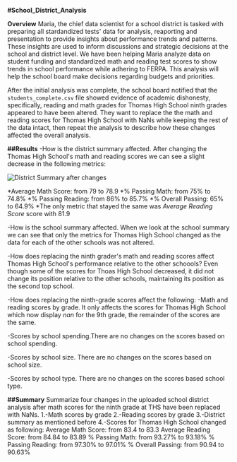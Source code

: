 **#School_District_Analysis**

**Overview** 
Maria, the chief data scientist for a school district is tasked with preparing all stardandized tests' data for analysis, reaporting and presentation to provide insights about performance trends and patterns. These insights are used to inform discussions and strategic decisions at the school and district level. We have been helping Maria analyze data  on student funding and standardized math and reading test scores to show trends in school performance while adhering to FERPA. This analysis will help the school board make decisions regarding budgets and priorities.

After the initial analysis was complete, the school board notified that the `students_complete.csv` file showed evidence of academic dishonesty, specifically, reading and math grades for Thomas High School ninth grades appeared to have been altered. They want to replace the the math and reading scores for Thomas High School with NaNs while keeping the rest of the data intact, then repeat the analysis to describe how these changes affected the overall analysis.

**##Results**
-How is the district summary affected. After changing the Thomas High School's math and reading scores we can see a slight decrease in the following metrics:

![District Summary after changes](https://user-images.githubusercontent.com/104289098/171315857-6da987aa-a0f0-42df-b467-55d1c3b9d7a2.png)

 *Average Math Score: from 79 to 78.9
 *% Passing Math: from 75% to 74.8%
 *% Passing Reading: from 86% to 85.7%
 *% Overall Passing: 65% to 64.9%
 *The only metric that stayed the same was *Average Reading Score* score with 81.9


-How is the school summary affected.
When we look at the school summary we can see that only the metrics for Thomas High School changed as the data for each of the other schools was not altered.

-How does replacing the ninth grader's math and reading scores affect Thomas High School's performance relative to the other schoools?
 Even though some of the scores for Thoas High School decreased, it did not change its position relative to the other schools, maintaining its position as the second top school.

-How does replacing the ninth-grade scores affect the following:
  -Math and reading scores by grade. It only affects the scores for Thomas High School which now display *nan* for the 9th grade, the remainder of the scores are the      same.
  
  -Scores by school spending.There are no changes on the scores based on school spending.
  
  -Scores by school size. There are no changes on the scores based on school size.
  
  -Scores by school type. There are no changes on the scores based school type.
  

**##Summary**
Summarize four changes in the uploaded school district analysis after math scores for the ninth grade at THS have been replaced with NaNs.
1.-Math scores by grade
2.-Reading scores by grade
3.-District summary as mentioned before
4.-Scores for Thomas High School changed as following:
  Average Math Score: from 83.4 to 83.3
  Average Reading Score: from 84.84 to 83.89
  % Passing Math: from 93.27% to 93.18%
  % Passing Reading: from 97.30% to 97.01%
  % Overall Passing: from 90.94 to 90.63%
